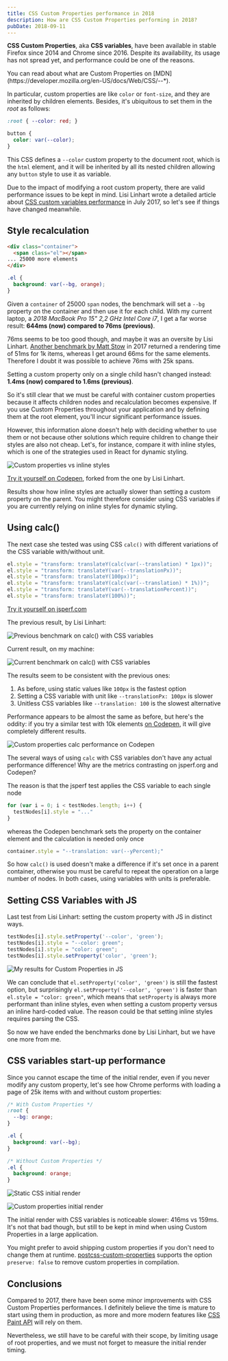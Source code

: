 ```yaml
---
title: CSS Custom Properties performance in 2018
description: How are CSS Custom Properties performing in 2018?
pubDate: 2018-09-11
---
```


**CSS Custom Properties**, aka **CSS variables**, have been available in stable Firefox since 2014 and Chrome since 2016. Despite its availability, its usage has not spread yet, and performance could be one of the reasons.

<aside class="notice">
You can read about what are Custom Properties on [MDN](https://developer.mozilla.org/en-US/docs/Web/CSS/--*).
</aside>

In particular, custom properties are like `color` or `font-size`, and they are inherited by children elements. Besides, it's ubiquitous to set them in the *root* as follows:

```css
:root { --color: red; }

button {
  color: var(--color);
}
```

This CSS defines a `--color` custom property to the document root, which is the `html` element, and it will be inherited by all its nested children  allowing any `button` style to use it as variable.

Due to the impact of modifying a root custom property, there are valid performance issues to be kept in mind. Lisi Linhart wrote a detailed article about [CSS custom variables performance](https://lisilinhart.info/) in July 2017, so let's see if things have changed meanwhile.

## Style recalculation 

```html
<div class="container">
  <span class="el"></span>
... 25000 more elements
</div>
``` 

```css
.el {
  background: var(--bg, orange);
}
```

Given a `container` of 25000 `span` nodes, the benchmark will set a `--bg` property on the container and then use it for each child. With my current laptop, a *2018 MacBook Pro 15" 2,2 GHz Intel Core i7*, I get a far worse result: **644ms (now) compared to 76ms (previous)**.

76ms seems to be too good though, and maybe it was an oversite by Lisi Linhart. [Another benchmark by Matt Stow](https://codepen.io/stowball/pen/ygmLrQ) in 2017 returned a rendering time of 51ms for 1k items, whereas I get around 66ms for the same elements. Therefore I doubt it was possible to achieve 76ms with 25k spans.

Setting a custom property only on a single child hasn't changed instead: **1.4ms (now) compared to 1.6ms (previous)**.

So it's still clear that we must be careful with container custom properties because it affects children nodes and recalculation becomes expensive. If you use Custom Properties throughout your application and by defining them at the root element, you'll incur significant performance issues.

However, this information alone doesn't help with deciding whether to use them or not because other solutions which require children to change their styles are also not cheap. Let's, for instance, compare it with inline styles, which is one of the strategies used in React for dynamic styling.

![Custom properties vs inline styles](./images/css-custom-properties-performance-2018/inline-vs-variables.png)

[Try it yourself on Codepen](https://codepen.io/jiayihu/pen/BOrLea?editors=0111), forked from the one by Lisi Linhart.

Results show how inline styles are actually slower than setting a custom property on the parent. You might therefore consider using CSS variables if you are currently relying on inline styles for dynamic styling.

## Using calc()

The next case she tested was using CSS `calc()` with different variations of the CSS variable with/without unit.

```js
el.style = "transform: translateY(calc(var(--translation) * 1px))";
el.style = "transform: translateY(var(--translationPx))";
el.style = "transform: translateY(100px))";
el.style = "transform: translateY(calc(var(--translation) * 1%))";
el.style = "transform: translateY(var(--translationPercent))";
el.style = "transform: translateY(100%))";
```

[Try it yourself on jsperf.com](https://jsperf.com/css-variables-with-without-calc)

The previous result, by Lisi Linhart:

![Previous benchmark on calc() with CSS variables](./images/css-custom-properties-performance-2018/lisi-calc.png)

Current result, on my machine:

![Current benchmark on calc() with CSS variables](./images/css-custom-properties-performance-2018/calc-benchmark.png)

The results seem to be consistent with the previous ones:

1. As before, using static values like `100px` is the fastest option
2. Setting a CSS variable with unit like `--translationPx: 100px` is slower
3. Unitless CSS variables like `--translation: 100` is the slowest alternative

Performance appears to be almost the same as before, but here's the oddity: if you try a similar test with 10k elements [on Codepen](https://codepen.io/lisilinhart/pen/weExoJ?editors=0111), it will give completely different results.

![Custom properties calc performance on Codepen](./images/css-custom-properties-performance-2018/calc-benchmark-codepen.png)

The several ways of using `calc` with CSS variables don't have any actual performance difference! Why are the metrics contrasting on jsperf.org and Codepen?

The reason is that the jsperf test applies the CSS variable to each single node

```js
for (var i = 0; i < testNodes.length; i++) {
  testNodes[i].style = "..."
}
```

whereas the Codepen benchmark sets the property on the container element and the calculation is needed only once

```js
container.style = "--translation: var(--yPercent);" 
```

So how `calc()` is used doesn't make a difference if it's set once in a parent container, otherwise you must be careful to repeat the operation on a large number of nodes. In both cases, using variables with units is preferable.

## Setting CSS Variables with JS

Last test from Lisi Linhart: setting the custom property with JS in distinct ways.

```js
testNodes[i].style.setProperty('--color', 'green');
testNodes[i].style = "--color: green";
testNodes[i].style = "color: green";
testNodes[i].style.setProperty('color', 'green');
```

![My results for Custom Properties in JS](./images/css-custom-properties-performance-2018/custom-properties-js.png)

We can conclude that `el.setProperty('color', 'green')` is still the fastest option, but surprisingly `el.setProperty('--color', 'green')` is faster than `el.style = "color: green"`, which means that `setProperty` is always more performant than inline styles, even when setting a custom property versus an inline hard-coded value. The reason could be that setting inline styles requires parsing the CSS.

So now we have ended the benchmarks done by Lisi Linhart, but we have one more from me.

## CSS variables start-up performance

Since you cannot escape the time of the initial render, even if you never modify any custom property, let's see how Chrome performs with loading a page of 25k items with and without custom properties:

```css
/* With Custom Properties */
:root {
  --bg: orange;
}

.el {
  background: var(--bg);
}
```

```css
/* Without Custom Properties */
.el {
  background: orange;
}
```

![Static CSS initial render](./images/css-custom-properties-performance-2018/start-up-static-css.png)

![Custom properties initial render](./images/css-custom-properties-performance-2018/start-up-CSS-variable.png)

The initial render with CSS variables is noticeable slower: 416ms vs 159ms. It's not that bad though, but still to be kept in mind when using Custom Properties in a large application.

You might prefer to avoid shipping custom properties if you don't need to change them at runtime. [postcss-custom-properties](https://github.com/postcss/postcss-custom-properties#preserve) supports the option `preserve: false` to remove custom properties in compilation.

## Conclusions

Compared to 2017, there have been some minor improvements with CSS Custom Properties performances. I definitely believe the time is mature to start using them in production, as more and more modern features like [CSS Paint API](https://developers.google.com/web/updates/2018/01/paintapi#parameterizing_your_worklet) will rely on them.

Nevertheless, we still have to be careful with their scope, by limiting usage of root properties, and we must not forget to measure the initial render timing.
